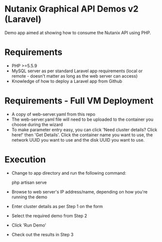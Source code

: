 # Nutanix Graphical API Demos v2 (Laravel)

Demo app aimed at showing how to consume the Nutanix API using PHP.

# Requirements

- PHP >=5.5.9
- MySQL server as per standard Laravel app requirements (local or remote - doesn't matter as long as the web server can access)
- Knowledge of how to deploy a Laravel app from Github

# Requirements - Full VM Deployment

- A copy of web-server.yaml from this repo
- The web-server.yaml file will need to be uploaded to the container you choose during the wizard
- To make parameter entry easy, you can click 'Need cluster details? Click here!' then 'Get Details'.  Click the container name you want to use, the network UUID you want to use and the disk UUID you want to use.

# Execution

- Change to app directory and run the following command:

    php artisan serve
    
- Browse to web server's IP address/name, depending on how you're running the demo
- Enter cluster details as per Step 1 on the form
- Select the required demo from Step 2
- Click 'Run Demo'
- Check out the results in Step 3 